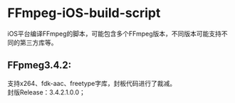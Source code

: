 # FFmpeg-iOS-build-script
iOS平台编译FFmpeg的脚本，可能包含多个FFmpeg版本，不同版本可能支持不同的第三方库等。

## FFpmeg3.4.2:
支持x264、fdk-aac、freetype字库，封板代码进行了裁减。</br>
封版Release：3.4.2.1.0.0；
